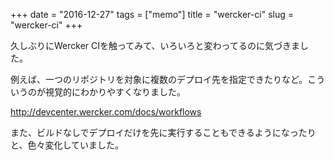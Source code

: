 +++
date = "2016-12-27"
tags =  ["memo"]
title = "wercker-ci"
slug = "wercker-ci"
+++

久しぶりにWercker CIを触ってみて、いろいろと変わってるのに気づきました。

例えば、一つのリポジトリを対象に複数のデプロイ先を指定できたりなど。こういうのが視覚的にわかりやすくなりました。

http://devcenter.wercker.com/docs/workflows

また、ビルドなしでデプロイだけを先に実行することもできるようになったりと、色々変化していました。
	  

